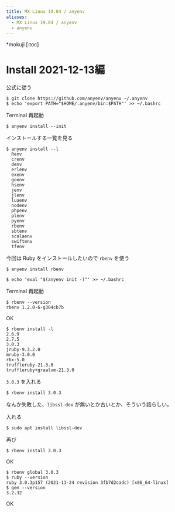 ```yaml
---
title: MX Linux 19.04 / anyenv
aliases:
  - MX Linux 19.04 / anyenv
  - anyenv
---
```


*mokuji
[:toc]

Install 2021-12-13編
================================================================================

公式に従う

```console
$ git clone https://github.com/anyenv/anyenv ~/.anyenv
$ echo 'export PATH="$HOME/.anyenv/bin:$PATH"' >> ~/.bashrc
```

Terminal 再起動

```
$ anyenv install --init
```


インストールする一覧を見る

```
$ anyenv install --l
  Renv
  crenv
  denv
  erlenv
  exenv
  goenv
  hsenv
  jenv
  jlenv
  luaenv
  nodenv
  phpenv
  plenv
  pyenv
  rbenv
  sbtenv
  scalaenv
  swiftenv
  tfenv
```

今回は Ruby をインストールしたいので `rbenv` を使う

```console
$ anyenv install rbenv
```

```console
$ echo 'eval "$(anyenv init -)"' >> ~/.bashrc
```

Terminal 再起動

```console
$ rbenv --version
rbenv 1.2.0-6-g304cb7b
```

OK

```console
$ rbenv install -l
2.6.9
2.7.5
3.0.3
jruby-9.3.2.0
mruby-3.0.0
rbx-5.0
truffleruby-21.3.0
truffleruby+graalvm-21.3.0
```

`3.0.3` を入れる


```console
$ rbenv install 3.0.3
```

なんか失敗した、`libssl-dev` が無いとか古いとか、そういう話らしい。

入れる

```
$ sudo apt install libssl-dev
```

再び

```console
$ rbenv install 3.0.3
```


OK

```console
$ rbenv global 3.0.3
$ ruby --version
ruby 3.0.3p157 (2021-11-24 revision 3fb7d2cadc) [x86_64-linux]
$ gem --version
3.2.32
```

OK















